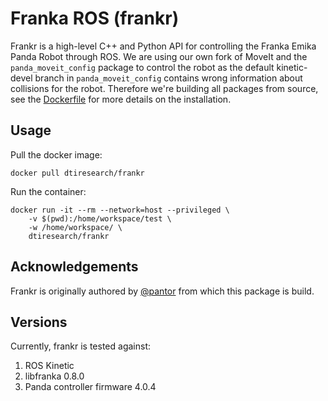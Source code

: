 # Franka ROS (frankr)

Frankr is a high-level C++ and Python API for controlling the Franka Emika Panda Robot through ROS. We are using our own fork of MoveIt and the `panda_moveit_config` package to control the robot as the default kinetic-devel branch in `panda_moveit_config` contains wrong information about collisions for the robot. Therefore we're building all packages from source, see the [Dockerfile](docker/Dockerfile) for more details on the installation. 

## Usage

Pull the docker image:

```
docker pull dtiresearch/frankr
```

Run the container:

```
docker run -it --rm --network=host --privileged \
    -v $(pwd):/home/workspace/test \
    -w /home/workspace/ \
    dtiresearch/frankr
```

## Acknowledgements

Frankr is originally authored by [@pantor](https://github.com/pantor) from which this package is build.

## Versions

Currently, frankr is tested against:

1. ROS Kinetic
1. libfranka 0.8.0
1. Panda controller firmware 4.0.4

